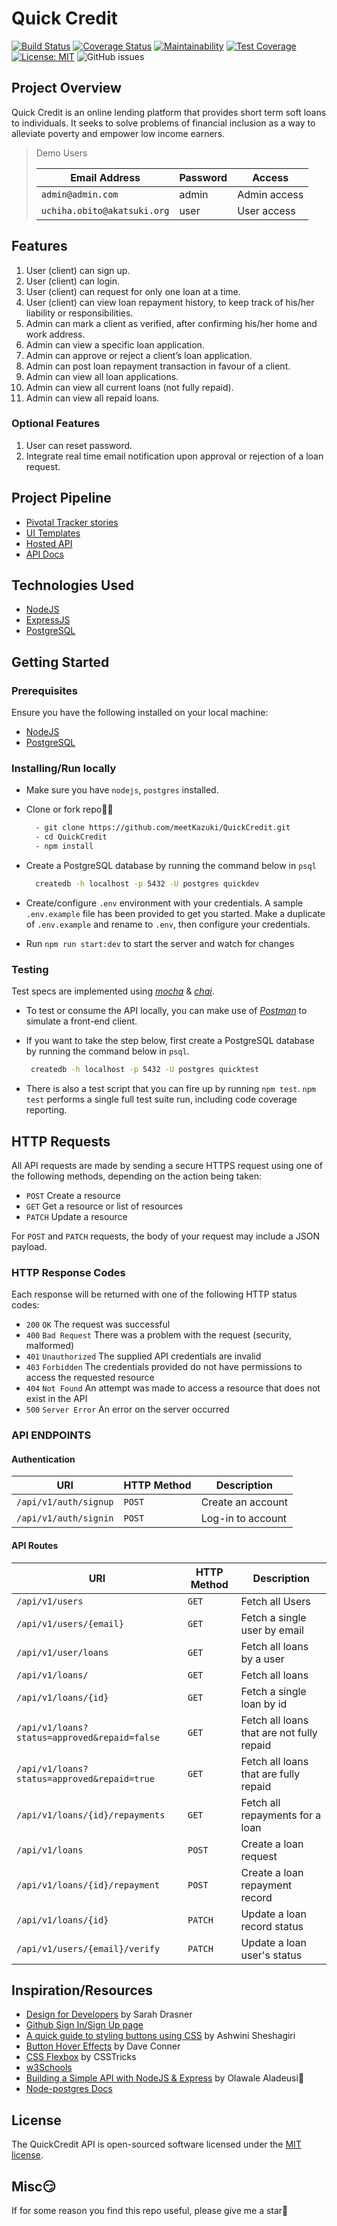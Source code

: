 # Quick Credit

[![Build Status](https://travis-ci.org/meetKazuki/QuickCredit.svg?branch=develop)](https://travis-ci.org/meetKazuki/QuickCredit)
[![Coverage Status](https://coveralls.io/repos/github/meetKazuki/QuickCredit/badge.svg?branch=develop)](https://coveralls.io/github/meetKazuki/QuickCredit?branch=develop)
[![Maintainability](https://api.codeclimate.com/v1/badges/fc538b4791bc2acdedba/maintainability)](https://codeclimate.com/github/meetKazuki/QuickCredit/maintainability)
[![Test Coverage](https://api.codeclimate.com/v1/badges/fc538b4791bc2acdedba/test_coverage)](https://codeclimate.com/github/meetKazuki/QuickCredit/test_coverage)
[![License: MIT](https://img.shields.io/badge/License-MIT-green.svg)](https://opensource.org/licenses/MIT)
![GitHub issues](https://img.shields.io/github/issues/meetKazuki/QuickCredit.svg)


## Project Overview

Quick Credit is an online lending platform that provides short term soft loans to individuals. It seeks to solve problems of
financial inclusion as a way to alleviate poverty and empower low income earners.

> Demo Users
>
> | Email Address               | Password  | Access        |
> |-----------------------------|---------- |----------     |
> | `admin@admin.com`           | admin     | Admin access  |
> | `uchiha.obito@akatsuki.org` | user      | User access   |


## Features

1. User (client) can sign up.
2. User (client) can login.
3. User (client) can request for only one loan at a time.
4. User (client) can view loan repayment history, to keep track of his/her liability or
responsibilities.
5. Admin can mark a client as verified, after confirming his/her home and work address.
6. Admin can view a specific loan application.
7. Admin can approve or reject a client’s loan application.
8. Admin can post loan repayment transaction in favour of a client.
9. Admin can view all loan applications.
10. Admin can view all current loans (not fully repaid).
11. Admin can view all repaid loans.

### Optional Features

1. User can reset password.
2. Integrate real time email notification upon approval or rejection of a loan request.


## Project Pipeline

- [Pivotal Tracker stories](https://www.pivotaltracker.com/n/projects/2326809)
- [UI Templates](https://meetkazuki.github.io/QuickCredit/ui)
- [Hosted API](https://quickcredit-staging.herokuapp.com/)
- [API Docs](https://quickcredit-staging.herokuapp.com/docs)
<!-- - [API Docs](https://quickcredit3.docs.apiary.io/) -->


## Technologies Used

- [NodeJS](https://nodejs.org/en/download/)
- [ExpressJS](https://expressjs.com/)
- [PostgreSQL](https://www.postgresql.org/download/)


## Getting Started

### Prerequisites
Ensure you have the following installed on your local machine:
- [NodeJS](https://nodejs.org/en/download/)
- [PostgreSQL](https://www.postgresql.org/download/)

### Installing/Run locally
- Make sure you have `nodejs`, `postgres` installed.

- Clone or fork repo🤷‍♂

  ```bash
    - git clone https://github.com/meetKazuki/QuickCredit.git
    - cd QuickCredit
    - npm install
  ```

- Create a PostgreSQL database by running the command below in `psql`

  ```bash
    createdb -h localhost -p 5432 -U postgres quickdev
  ```

- Create/configure `.env` environment with your credentials. A sample `.env.example` file has been provided to get you started. Make a duplicate of `.env.example` and rename to `.env`, then configure your credentials.

- Run `npm run start:dev` to start the server and watch for changes

### Testing
Test specs are implemented using [*mocha*](https://mochajs.org) & [*chai*](https://chiajs.com).

- To test or consume the API locally, you can make use of [*Postman*](https://www.getpostman.com) to simulate a front-end client.

- If you want to take the step below, first create a PostgreSQL database by running the command below in `psql`.

   ```bash
    createdb -h localhost -p 5432 -U postgres quicktest
  ```

- There is also a test script that you can fire up by running `npm test`. `npm test` performs a single full test suite run, including code coverage reporting.


## HTTP Requests

All API requests are made by sending a secure HTTPS request using one of the following methods, depending on the action being taken:

- `POST` Create a resource
- `GET` Get a resource or list of resources
- `PATCH` Update a resource
<!-- - `DELETE` Delete a resource -->

For `POST` and `PATCH` requests, the body of your request may include a JSON payload.

### HTTP Response Codes
Each response will be returned with one of the following HTTP status codes:

- `200` `OK` The request was successful
- `400` `Bad Request` There was a problem with the request (security, malformed)
- `401` `Unauthorized` The supplied API credentials are invalid
- `403` `Forbidden` The credentials provided do not have permissions to access the requested resource
- `404` `Not Found` An attempt was made to access a resource that does not exist in the API
- `500` `Server Error` An error on the server occurred

### API ENDPOINTS

#### Authentication

| URI                              | HTTP Method | Description       |
|----------------------------------|-------------|-------------------|
| <code>/api/v1/auth/signup</code> | `POST`      | Create an account |
| <code>/api/v1/auth/signin</code> | `POST`      | Log-in to account |

#### API Routes

|         URI                                                 |  HTTP Method           |        Description                           |
|-------------------------------------------------------------|------------------------|----------------------------------------------|
| <code>/api/v1/users</code>                                  |       `GET`            | Fetch all Users                              |
| <code>/api/v1/users/{email}</code>                          |       `GET`            | Fetch a single user by email                 |
| <code>/api/v1/user/loans</code>                             |       `GET`            | Fetch all loans by a user                    |
| <code>/api/v1/loans/</code>                                 |       `GET`            | Fetch all loans                              |
| <code>/api/v1/loans/{id}</code>                             |       `GET`            | Fetch a single loan by id                    |
| <code>/api/v1/loans?status=approved&repaid=false</code>     |       `GET`            | Fetch all loans that are not fully repaid    |
| <code>/api/v1/loans?status=approved&repaid=true</code>      |       `GET`            | Fetch all loans that are fully repaid        |
| <code>/api/v1/loans/{id}/repayments</code>                  |       `GET`            | Fetch all repayments for a loan              |
| <code>/api/v1/loans</code>                                  |       `POST`           | Create a loan request                        |
| <code>/api/v1/loans/{id}/repayment</code>                   |       `POST`           | Create a loan repayment record               |
| <code>/api/v1/loans/{id}</code>                             |       `PATCH`          | Update a loan record status                  |
| <code>/api/v1/users/{email}/verify</code>                   |       `PATCH`          | Update a loan user's status                  |

## Inspiration/Resources

- [Design for Developers](https://frontendmasters.com/courses/design-for-developers/) by Sarah Drasner
- [Github Sign In/Sign Up page](https://github.com/login?return_to=%2Fjoin)
- [A quick guide to styling buttons using CSS](https://medium.freecodecamp.org/a-quick-guide-to-styling-buttons-using-css-f64d4f96337f) by Ashwini Sheshagiri
- [Button Hover Effects](https://twitter.com/Dave_Conner) by Dave Conner
- [CSS Flexbox](https://css-tricks.com/snippets/css/a-guide-to-flexbox/) by CSSTricks
- [w3Schools](https://www.w3schools.com/howto/howto_js_tabs.asp)
- [Building a Simple API with NodeJS & Express](https://www.codementor.io/olawalealadeusi896/building-simple-api-with-es6-krn8xx3k6) by Olawale Aladeusi🙌
- [Node-postgres Docs](https://node-postgres.com/)

## License

The QuickCredit API is open-sourced software licensed under the [MIT license](https://opensource.org/licenses/MIT).

## Misc😏

If for some reason you find this repo useful, please give me a star🙏
